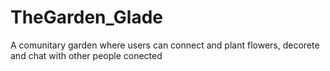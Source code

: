 # TheGarden_Glade
A comunitary garden where users can connect and plant flowers, decorete and chat with other people conected
